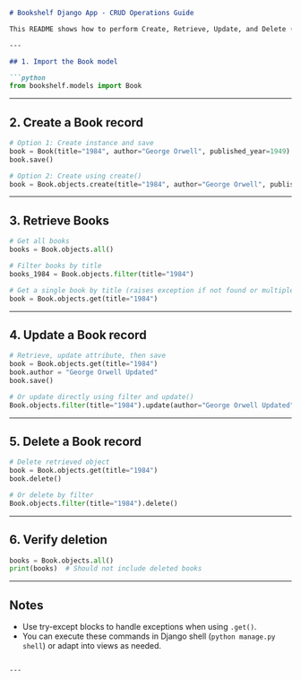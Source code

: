 ```markdown
# Bookshelf Django App - CRUD Operations Guide

This README shows how to perform Create, Retrieve, Update, and Delete (CRUD) operations on the `Book` model in the `bookshelf` Django app using Django shell commands.

---

## 1. Import the Book model

```python
from bookshelf.models import Book
```

---

## 2. Create a Book record

```python
# Option 1: Create instance and save
book = Book(title="1984", author="George Orwell", published_year=1949)
book.save()

# Option 2: Create using create()
book = Book.objects.create(title="1984", author="George Orwell", published_year=1949)
```

---

## 3. Retrieve Books

```python
# Get all books
books = Book.objects.all()

# Filter books by title
books_1984 = Book.objects.filter(title="1984")

# Get a single book by title (raises exception if not found or multiple)
book = Book.objects.get(title="1984")
```

---

## 4. Update a Book record

```python
# Retrieve, update attribute, then save
book = Book.objects.get(title="1984")
book.author = "George Orwell Updated"
book.save()

# Or update directly using filter and update()
Book.objects.filter(title="1984").update(author="George Orwell Updated")
```

---

## 5. Delete a Book record

```python
# Delete retrieved object
book = Book.objects.get(title="1984")
book.delete()

# Or delete by filter
Book.objects.filter(title="1984").delete()
```

---

## 6. Verify deletion

```python
books = Book.objects.all()
print(books)  # Should not include deleted books
```

---

## Notes

- Use try-except blocks to handle exceptions when using `.get()`.
- You can execute these commands in Django shell (`python manage.py shell`) or adapt into views as needed.
```

---
